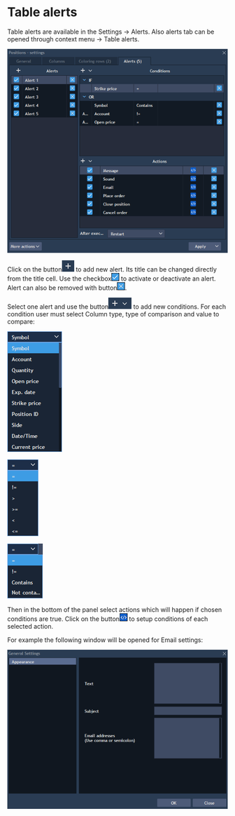 # Table alerts

Table alerts are available in the Settings -&gt; Alerts. Also alerts tab can be opened through context menu -&gt; Table alerts.

![](../../.gitbook/assets/flerty.png)


Click on the button![](../../.gitbook/assets/1+-copy.png)
to add new alert. Its title can be changed directly from the title cell. Use the checkbox![](../../.gitbook/assets/box.png)
to activate or deactivate an alert. Alert can also be removed with button![](../../.gitbook/assets/undefined.png).


Select one alert and use the button![](../../.gitbook/assets/1+.png)
to add new conditions. For each condition user must select Column type, type of comparison and value to compare:

![](../../.gitbook/assets/f3.png)

![](../../.gitbook/assets/f.png)

![](../../.gitbook/assets/f1.png)


Then in the bottom of the panel select actions which will happen if chosen conditions are true. Click on the button![](../../.gitbook/assets/screenshot_1%20%281%29.png)
to setup conditions of each selected action.

For example the following window will be opened for Email settings:

![](../../.gitbook/assets/u.png)




